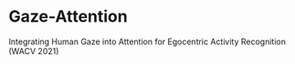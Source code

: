 # Gaze-Attention
Integrating Human Gaze into Attention for Egocentric Activity Recognition (WACV 2021)
